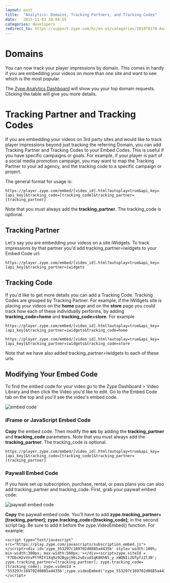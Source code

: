 ```yaml
---
layout: post
title:  "Analytics: Domains, Tracking Partners, and Tracking Codes"
date:   2015-11-03 10:04:55
categories: developers
redirect_to: https://support.zype.com/hc/en-us/categories/201978178-Analytics
---
```


# Domains #
You can now track your player impressions by domain. This comes in handy if you are embedding your videos on more than one site and want to see which is the most popular.

The <a href="https://admin.zype.com/analytics">Zype Analytics Dashboard</a> will show you your top domain requests. Clicking the table will give you more details.

# Tracking Partner and Tracking Codes #

If you are embedding your videos on 3rd party sites and would like to track player impressions beyond just tracking the referring Domain, you can add Tracking Partner and Tracking Codes to your Embed Codes.
This is useful if you have specific campaigns or goals. For example, if your player is part of a social media promotion campaign, you may want to map the Tracking Partner to your ad agency, and the tracking code to a specific campaign or project.

The general format for usage is:

```
https://player.zype.com/embed/[video_id].html?autoplay=true&api_key=[api_key]&tracking_code=[tracking_code]&tracking_partner=[tracking_partner]
```

Note that you must always add the <b>tracking_partner</b>. The tracking_code is optional.


## Tracking Partner ##

Let's say you are embedding your videos on a site iWidgets. To track impressions by that partner you'd add tracking_partner=iwidgets to your Embed Code url:

```
https://player.zype.com/embed/[video_id].html?autoplay=true&api_key=[api_key]&tracking_partner=iwidgets
```

## Tracking Code ##

If you'd like to get more details you can add a Tracking Code. Tracking Codes are grouped by Tracking Partner. For example, if the iWidgets site is placing your videos on the <b>home</b> page and on the <b>store</b> page you could track how each of these individually performs, by adding <b>tracking_code=home</b> and <b>tracking_code=store</b>. For example

```
https://player.zype.com/embed/[video_id].html?autoplay=true&api_key=[api_key]&tracking_partner=iwidgets&tracking_code=home
```

```
https://player.zype.com/embed/[video_id].html?autoplay=true&api_key=[api_key]&tracking_partner=iwidgets&tracking_code=store
```

Note that we have also added tracking_partner=iwidgets to each of these urls.

## Modifying Your Embed Code ##

To find the embed code for your video go to the Zype Dashboard > Video Library and then click the Video you'd like to edit. Go to the Embed Code tab on the top and you'll see the video's embed code.

![embed code]({{site.url}}/assets/tracking_partner/embed.png)

### iFrame or JavaScript Embed Code ###

<b>Copy</b> the embed code. Then modify the <b>src</b> by adding the <b>tracking_partner</b> and <b>tracking_code</b> parameters. Note that you must always add the <b>tracking_partner</b>. The tracking_code is optional.

```
https://player.zype.com/embed/[video_id].html?autoplay=true&api_key=[api_key]&tracking_code=[tracking_code]&tracking_partner=[tracking_partner]
```

### Paywall Embed Code ###

If you have set up subscription, purchase, rental, or pass plans you can also add tracking_partner and tracking_code. First, grab your paywall embed code:

![paywall embed code]({{site.url}}/assets/tracking_partner/paywall_embed.png)

<b>Copy</b> the paywall embed code. You'll have to add <b>zype.tracking_partner=[tracking_partner]; zype.tracking_code=[tracking_code];</b> in the second script tag. Be sure to add it before the zype.VideoEmbed() function. For example:

```
<script type="text/javascript" src="https://play.zype.com/javascripts/subscription_embed.js"></script><div id='zype_553297c169702d0885a4435b' style='width:100%; min-width:300px; max-width:560px;'></div><script>zype.siteId = 'F7DbcH2vVnvPtYRIY1Xq9z92Bypj90i2uEcudIqK8KhNl_y-xWQNIi2UfpfzZl3N'; zype.tracking_partner=[tracking_partner]; zype.tracking_code=[tracking_code]; zype.videoId = '553297c169702d0885a4435b';zype.videoEmbed('zype_553297c169702d0885a4435b');</script>
```